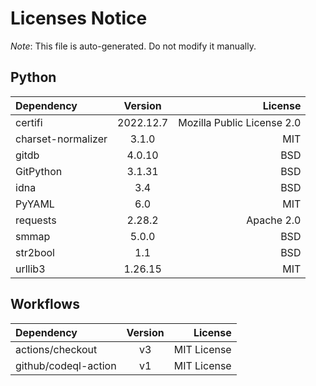 # Licenses Notice
*Note*: This file is auto-generated. Do not modify it manually.
## Python
| Dependency | Version | License |
|:-----------|:-------:|--------:|
|certifi|2022.12.7|Mozilla Public License 2.0|
|charset-normalizer|3.1.0|MIT|
|gitdb|4.0.10|BSD|
|GitPython|3.1.31|BSD|
|idna|3.4|BSD|
|PyYAML|6.0|MIT|
|requests|2.28.2|Apache 2.0|
|smmap|5.0.0|BSD|
|str2bool|1.1|BSD|
|urllib3|1.26.15|MIT|
## Workflows
| Dependency | Version | License |
|:-----------|:-------:|--------:|
|actions/checkout|v3|MIT License|
|github/codeql-action|v1|MIT License|
